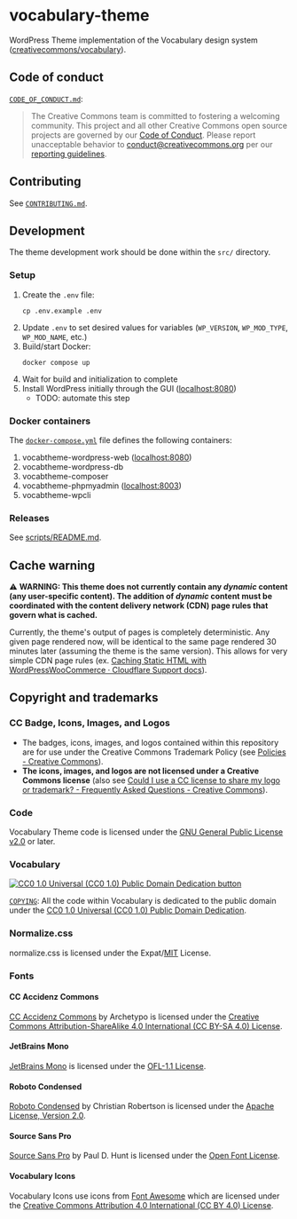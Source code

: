 # vocabulary-theme

WordPress Theme implementation of the Vocabulary design system
([creativecommons/vocabulary](https://github.com/creativecommons/vocabulary)).


## Code of conduct

[`CODE_OF_CONDUCT.md`][org-coc]:
> The Creative Commons team is committed to fostering a welcoming community.
> This project and all other Creative Commons open source projects are governed
> by our [Code of Conduct][code_of_conduct]. Please report unacceptable
> behavior to [conduct@creativecommons.org](mailto:conduct@creativecommons.org)
> per our [reporting guidelines][reporting_guide].

[org-coc]: https://github.com/creativecommons/.github/blob/main/CODE_OF_CONDUCT.md
[code_of_conduct]: https://opensource.creativecommons.org/community/code-of-conduct/
[reporting_guide]: https://opensource.creativecommons.org/community/code-of-conduct/enforcement/


## Contributing

See [`CONTRIBUTING.md`][org-contrib].

[org-contrib]: https://github.com/creativecommons/.github/blob/main/CONTRIBUTING.md


## Development

The theme development work should be done within the `src/` directory.


### Setup

1. Create the `.env` file:
    ```shell
    cp .env.example .env
    ```
2. Update `.env` to set desired values for variables (`WP_VERSION`,
   `WP_MOD_TYPE`, `WP_MOD_NAME`, etc.)
3. Build/start Docker:
    ```shell
    docker compose up
    ```
4. Wait for build and initialization to complete
5. Install WordPress initially through the GUI
   ([localhost:8080](http://localhost:8080/))
   - TODO: automate this step


### Docker containers

The [`docker-compose.yml`](docker-comose.yml) file defines the following
containers:

1. vocabtheme-wordpress-web ([localhost:8080](http://localhost:8080/))
2. vocabtheme-wordpress-db
3. vocabtheme-composer
4. vocabtheme-phpmyadmin ([localhost:8003](http://localhost:8003/))
5. vocabtheme-wpcli


### Releases

See [scripts/README.md](scripts/README.md).


## Cache warning

:warning: **WARNING: This theme does not currently contain any _dynamic_
content (any user-specific content). The addition of _dynamic_ content must be
coordinated with the content delivery network (CDN) page rules that govern what
is cached.**

Currently, the theme's output of pages is completely deterministic. Any given
page rendered now, will be identical to the same page rendered 30 minutes later
(assuming the theme is the same version). This allows for very simple CDN page
rules (ex. [Caching Static HTML with WordPressWooCommerce · Cloudflare Support
docs][cloudflare-caching-wp]).

[cloudflare-caching-wp]: https://developers.cloudflare.com/support/third-party-software/content-management-system-cms/caching-static-html-with-wordpresswoocommerce/


## Copyright and trademarks


### CC Badge, Icons, Images, and Logos

- The badges, icons, images, and logos contained within this repository are
  for use under the Creative Commons Trademark Policy (see [Policies - Creative
  Commons][ccpolicies]).
- **The icons, images, and logos are not licensed under a Creative Commons
  license** (also see [Could I use a CC license to share my logo or
  trademark? - Frequently Asked Questions - Creative Commons][tmfaq]).

[ccpolicies]: https://creativecommons.org/policies
[tmfaq]: https://creativecommons.org/faq/#could-i-use-a-cc-license-to-share-my-logo-or-trademark


### Code

Vocabulary Theme code is licensed under the [GNU General Public License
v2.0][gpl] or later.


[gpl]: https://gnu.org/licenses/gpl-2.0.html "The GPL License"


### Vocabulary

[![CC0 1.0 Universal (CC0 1.0) Public Domain Dedication
button][cc-zero-png]][cc-zero]

[`COPYING`](COPYING): All the code within Vocabulary is dedicated to
the public domain under the [CC0 1.0 Universal (CC0 1.0) Public Domain
Dedication][cc-zero].

[cc-zero-png]: https://licensebuttons.net/l/zero/1.0/88x31.png "CC0 1.0 Universal (CC0 1.0) Public Domain Dedication button"
[cc-zero]: https://creativecommons.org/publicdomain/zero/1.0/ "Creative Commons — CC0 1.0 Universal"


### Normalize.css

normalize.css is licensed under the Expat/[MIT][mit] License.

[mit]: https://opensource.org/license/mit/


### Fonts


#### CC Accidenz Commons

[CC Accidenz Commons][cc-accidenz-commons] by Archetypo is licensed under the [Creative
Commons Attribution-ShareAlike 4.0 International (CC BY-SA 4.0)
License][ccbysa40].

[cc-accidenz-commons]: https://creativecommons.org/2019/10/28/accidenz-commons-open-licensed-font/
[ccbysa40]: https://creativecommons.org/licenses/by-sa/4.0/


#### JetBrains Mono

[JetBrains Mono][jetbrainsmono] is licensed under the [OFL-1.1 License][ofl].

[jetbrainsmono]: https://www.jetbrains.com/lp/mono/
[ofl]: https://github.com/JetBrains/JetBrainsMono/blob/master/OFL.txt


#### Roboto Condensed

[Roboto Condensed][robotocondensed] by Christian Robertson is licensed under
the [Apache License, Version 2.0][apache20].

[robotocondensed]: https://fonts.google.com/specimen/Roboto+Condensed
[apache20]: http://www.apache.org/licenses/LICENSE-2.0


#### Source Sans Pro

[Source Sans Pro][sourcesanspro] by Paul D. Hunt is licensed under the [Open
Font License][oflsil].

[sourcesanspro]: https://fonts.adobe.com/fonts/source-sans
[oflsil]: https://scripts.sil.org/cms/scripts/page.php?site_id=nrsi&id=OFL


#### Vocabulary Icons

Vocabulary Icons use icons from [Font Awesome][fontawesome] which are licensed
under the [Creative Commons Attribution 4.0 International (CC BY 4.0)
License][ccbysa40].

[fontawesome]: https://fontawesome.com/
[ccby40]: https://creativecommons.org/licenses/by/4.0/
